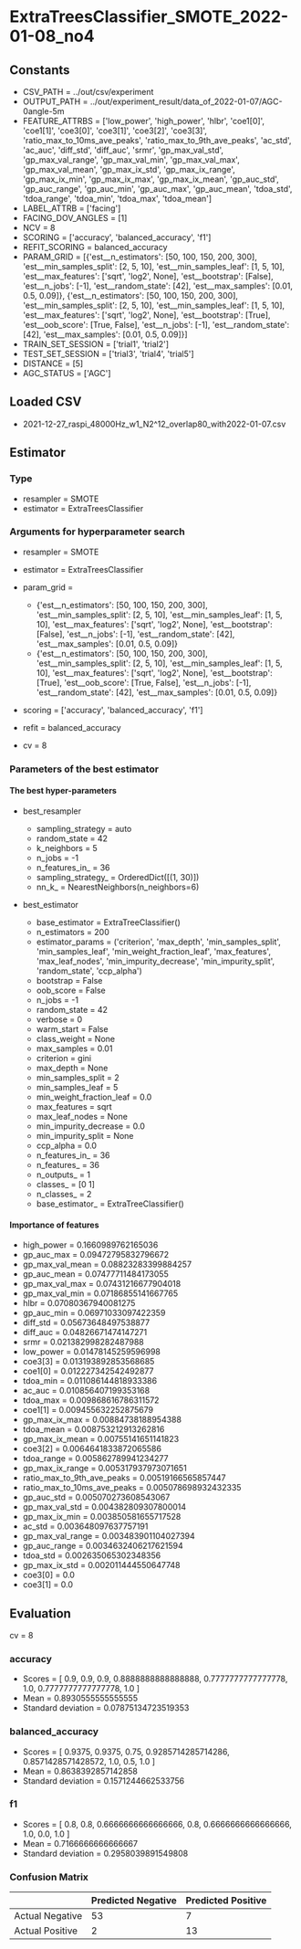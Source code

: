 # ExtraTreesClassifier_SMOTE_2022-01-08_no4
## Constants
- CSV_PATH = ../out/csv/experiment
- OUTPUT_PATH = ../out/experiment_result/data_of_2022-01-07/AGC-0angle-5m
- FEATURE_ATTRBS = ['low_power', 'high_power', 'hlbr', 'coe1[0]', 'coe1[1]', 'coe3[0]', 'coe3[1]', 'coe3[2]', 'coe3[3]', 'ratio_max_to_10ms_ave_peaks', 'ratio_max_to_9th_ave_peaks', 'ac_std', 'ac_auc', 'diff_std', 'diff_auc', 'srmr', 'gp_max_val_std', 'gp_max_val_range', 'gp_max_val_min', 'gp_max_val_max', 'gp_max_val_mean', 'gp_max_ix_std', 'gp_max_ix_range', 'gp_max_ix_min', 'gp_max_ix_max', 'gp_max_ix_mean', 'gp_auc_std', 'gp_auc_range', 'gp_auc_min', 'gp_auc_max', 'gp_auc_mean', 'tdoa_std', 'tdoa_range', 'tdoa_min', 'tdoa_max', 'tdoa_mean']
- LABEL_ATTRB = ['facing']
- FACING_DOV_ANGLES = [1]
- NCV = 8
- SCORING = ['accuracy', 'balanced_accuracy', 'f1']
- REFIT_SCORING = balanced_accuracy
- PARAM_GRID = [{'est__n_estimators': [50, 100, 150, 200, 300], 'est__min_samples_split': [2, 5, 10], 'est__min_samples_leaf': [1, 5, 10], 'est__max_features': ['sqrt', 'log2', None], 'est__bootstrap': [False], 'est__n_jobs': [-1], 'est__random_state': [42], 'est__max_samples': [0.01, 0.5, 0.09]}, {'est__n_estimators': [50, 100, 150, 200, 300], 'est__min_samples_split': [2, 5, 10], 'est__min_samples_leaf': [1, 5, 10], 'est__max_features': ['sqrt', 'log2', None], 'est__bootstrap': [True], 'est__oob_score': [True, False], 'est__n_jobs': [-1], 'est__random_state': [42], 'est__max_samples': [0.01, 0.5, 0.09]}]
- TRAIN_SET_SESSION = ['trial1', 'trial2']
- TEST_SET_SESSION = ['trial3', 'trial4', 'trial5']
- DISTANCE = [5]
- AGC_STATUS = ['AGC']

## Loaded CSV
- 2021-12-27_raspi_48000Hz_w1_N2^12_overlap80_with2022-01-07.csv

## Estimator
### Type
- resampler = SMOTE
- estimator = ExtraTreesClassifier

### Arguments for hyperparameter search
- resampler = SMOTE
- estimator = ExtraTreesClassifier
- param_grid = 
	- {'est__n_estimators': [50, 100, 150, 200, 300], 'est__min_samples_split': [2, 5, 10], 'est__min_samples_leaf': [1, 5, 10], 'est__max_features': ['sqrt', 'log2', None], 'est__bootstrap': [False], 'est__n_jobs': [-1], 'est__random_state': [42], 'est__max_samples': [0.01, 0.5, 0.09]}
	- {'est__n_estimators': [50, 100, 150, 200, 300], 'est__min_samples_split': [2, 5, 10], 'est__min_samples_leaf': [1, 5, 10], 'est__max_features': ['sqrt', 'log2', None], 'est__bootstrap': [True], 'est__oob_score': [True, False], 'est__n_jobs': [-1], 'est__random_state': [42], 'est__max_samples': [0.01, 0.5, 0.09]}

- scoring = ['accuracy', 'balanced_accuracy', 'f1']
- refit = balanced_accuracy
- cv = 8

### Parameters of the best estimator
#### The best hyper-parameters
- best_resampler
	- sampling_strategy = auto
	- random_state = 42
	- k_neighbors = 5
	- n_jobs = -1
	- n_features_in_ = 36
	- sampling_strategy_ = OrderedDict([(1, 30)])
	- nn_k_ = NearestNeighbors(n_neighbors=6)

- best_estimator
	- base_estimator = ExtraTreeClassifier()
	- n_estimators = 200
	- estimator_params = ('criterion', 'max_depth', 'min_samples_split', 'min_samples_leaf', 'min_weight_fraction_leaf', 'max_features', 'max_leaf_nodes', 'min_impurity_decrease', 'min_impurity_split', 'random_state', 'ccp_alpha')
	- bootstrap = False
	- oob_score = False
	- n_jobs = -1
	- random_state = 42
	- verbose = 0
	- warm_start = False
	- class_weight = None
	- max_samples = 0.01
	- criterion = gini
	- max_depth = None
	- min_samples_split = 2
	- min_samples_leaf = 5
	- min_weight_fraction_leaf = 0.0
	- max_features = sqrt
	- max_leaf_nodes = None
	- min_impurity_decrease = 0.0
	- min_impurity_split = None
	- ccp_alpha = 0.0
	- n_features_in_ = 36
	- n_features_ = 36
	- n_outputs_ = 1
	- classes_ = [0 1]
	- n_classes_ = 2
	- base_estimator_ = ExtraTreeClassifier()

#### Importance of features
- high_power = 0.1660989762165036
- gp_auc_max = 0.09472795832796672
- gp_max_val_mean = 0.08823283399884257
- gp_auc_mean = 0.07477711484173055
- gp_max_val_max = 0.07431216677904018
- gp_max_val_min = 0.07186855141667765
- hlbr = 0.07080367940081275
- gp_auc_min = 0.06971033097422359
- diff_std = 0.05673648497538877
- diff_auc = 0.04826671474147271
- srmr = 0.021382998282487988
- low_power = 0.01478145259596998
- coe3[3] = 0.013193892853568685
- coe1[0] = 0.012227342542492877
- tdoa_min = 0.011086144818933386
- ac_auc = 0.010856407199353168
- tdoa_max = 0.009868616786311572
- coe1[1] = 0.009455632252875679
- gp_max_ix_max = 0.00884738188954388
- tdoa_mean = 0.008753212913262816
- gp_max_ix_mean = 0.00755141651141823
- coe3[2] = 0.0064641833872065586
- tdoa_range = 0.005862789941234277
- gp_max_ix_range = 0.005317937973071651
- ratio_max_to_9th_ave_peaks = 0.00519166565857447
- ratio_max_to_10ms_ave_peaks = 0.005078698932432335
- gp_auc_std = 0.005070273608543067
- gp_max_val_std = 0.004382809307800014
- gp_max_ix_min = 0.003850581655717528
- ac_std = 0.003648097637757191
- gp_max_val_range = 0.003483901104027394
- gp_auc_range = 0.0034632406217621594
- tdoa_std = 0.002635065302348356
- gp_max_ix_std = 0.002011444550647748
- coe3[0] = 0.0
- coe3[1] = 0.0

## Evaluation
cv = 8
### accuracy
- Scores = [ 0.9, 0.9, 0.9, 0.8888888888888888, 0.7777777777777778, 1.0, 0.7777777777777778, 1.0 ]
- Mean = 0.8930555555555555
- Standard deviation = 0.07875134723519353

### balanced_accuracy
- Scores = [ 0.9375, 0.9375, 0.75, 0.9285714285714286, 0.8571428571428572, 1.0, 0.5, 1.0 ]
- Mean = 0.8638392857142858
- Standard deviation = 0.1571244662533756

### f1
- Scores = [ 0.8, 0.8, 0.6666666666666666, 0.8, 0.6666666666666666, 1.0, 0.0, 1.0 ]
- Mean = 0.7166666666666667
- Standard deviation = 0.2958039891549808

### Confusion Matrix
|  | Predicted Negative | Predicted Positive |
| --- | --- | --- |
| Actual Negative | 53 | 7 |
| Actual Positive | 2 | 13 |

      